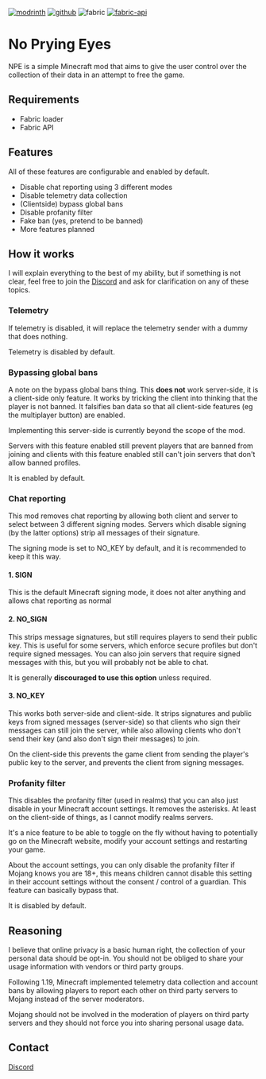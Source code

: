 [![modrinth](https://cdn.jsdelivr.net/npm/@intergrav/devins-badges@3/assets/cozy/available/modrinth_vector.svg)](https://modrinth.com/mod/no-prying-eyes)
[![github](https://cdn.jsdelivr.net/npm/@intergrav/devins-badges@3/assets/cozy/available/github_vector.svg)](https://github.com/Daxanius/NoPryingEyes)
![fabric](https://cdn.jsdelivr.net/npm/@intergrav/devins-badges@3/assets/cozy/supported/fabric_vector.svg)
[![fabric-api](https://cdn.jsdelivr.net/npm/@intergrav/devins-badges@3/assets/cozy/requires/fabric-api_vector.svg)](https://modrinth.com/mod/fabric-api)

# No Prying Eyes
NPE is a simple Minecraft mod that aims to give the user control over the collection of their data in an attempt to free the game.

## Requirements
- Fabric loader
- Fabric API

## Features
All of these features are configurable and enabled by default.

- Disable chat reporting using 3 different modes
- Disable telemetry data collection
- (Clientside) bypass global bans
- Disable profanity filter
- Fake ban (yes, pretend to be banned)
- More features planned

## How it works
I will explain everything to the best of my ability, but if something is not clear, feel free to join the [Discord](https://discord.gg/8Mm3g3T5re) and ask for clarification on any of these topics.

### Telemetry
If telemetry is disabled, it will replace the telemetry sender with a dummy that does nothing.

Telemetry is disabled by default.

### Bypassing global bans
A note on the bypass global bans thing. This **does not** work server-side, it is a client-side only feature. It works by tricking the client into thinking that the player is not banned. It falsifies ban data so that all client-side features (eg the multiplayer button) are enabled.

Implementing this server-side is currently beyond the scope of the mod.

Servers with this feature enabled still prevent players that are banned from joining and clients with this feature enabled still can't join servers that don't allow banned profiles.

It is enabled by default.

### Chat reporting
This mod removes chat reporting by allowing both client and server to select between 3 different signing modes. Servers which disable signing (by the latter options) strip all messages of their signature.

The signing mode is set to NO_KEY by default, and it is recommended to keep it this way.

#### 1. SIGN
This is the default Minecraft signing mode, it does not alter anything and allows chat reporting as normal

#### 2.  NO_SIGN
This strips message signatures, but still requires players to send their public key. This is useful for some servers, which enforce secure profiles but don't require signed messages. You can also join servers that require signed messages with this, but you will probably not be able to chat.

It is generally **discouraged to use this option** unless required.

#### 3. NO_KEY
This works both server-side and client-side. It strips signatures and public keys from signed messages (server-side) so that clients who sign their messages can still join the server, while also allowing clients who don't send their key (and also don't sign their messages) to join. 

On the client-side this prevents the game client from sending the player's public key to the server, and prevents the client from signing messages.

### Profanity filter
This disables the profanity filter (used in realms) that you can also just disable in your Minecraft account settings. It removes the asterisks. At least on the client-side of things, as I cannot modify realms servers.

It's a nice feature to be able to toggle on the fly without having to potentially go on the Minecraft website, modify your account settings and restarting your game.

About the account settings, you can only disable the profanity filter if Mojang knows you are 18+, this means children cannot disable this setting in their account settings without the consent / control of a guardian. This feature can basically bypass that.

It is disabled by default.

## Reasoning
I believe that online privacy is a basic human right, the collection of your personal data should be opt-in. 
You should not be obliged to share your usage information with vendors or third party groups.

Following 1.19, Minecraft implemented telemetry data collection and account bans by allowing players
to report each other on third party servers to Mojang instead of the server moderators.

Mojang should not be involved in the moderation of players on third party servers and they should not force you into
sharing personal usage data.

## Contact

[Discord](https://discord.gg/8Mm3g3T5re)
